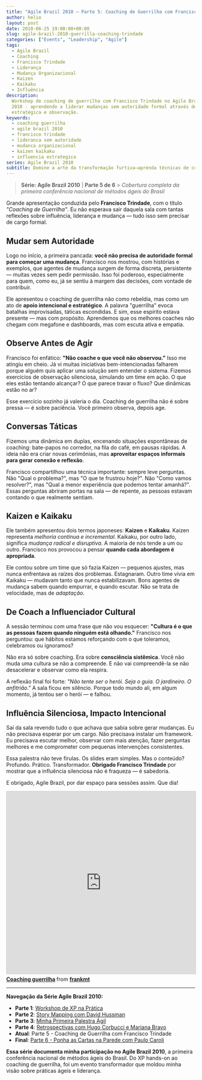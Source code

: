 ```yaml
---
title: "Agile Brazil 2010 – Parte 5: Coaching de Guerrilha com Francisco Trindade"
author: helio
layout: post
date: 2010-06-25 19:00:00+00:00
slug: agile-brazil-2010-guerrilla-coaching-trindade
categories: ["Events", "Leadership", "Agile"]
tags:
  - Agile Brazil
  - Coaching
  - Francisco Trindade
  - Liderança
  - Mudança Organizacional
  - Kaizen
  - Kaikaku
  - Influência
description:
  Workshop de coaching de guerrilha com Francisco Trindade no Agile Brazil
  2010 - aprendendo a liderar mudanças sem autoridade formal através de influência
  estratégica e observação.
keywords:
  - coaching guerrilha
  - agile brazil 2010
  - francisco trindade
  - lideranca sem autoridade
  - mudanca organizacional
  - kaizen kaikaku
  - influencia estrategica
series: Agile Brazil 2010
subtitle: Domine a arte da transformação furtiva—aprenda técnicas de coaching guerrilha que criam mudanças ágeis duradouras através de influência, construção de confiança e navegação estratégica de relacionamentos
---
```


> **Série: Agile Brazil 2010** | **Parte 5 de 6** > _Cobertura completa da primeira conferência nacional de métodos ágeis do Brasil_

Grande apresentação conduzida pelo **Francisco Trindade**, com o título _"Coaching de Guerrilha"_. Eu não esperava sair daquela sala com tantas reflexões sobre influência, liderança e mudança — tudo isso sem precisar de cargo formal.

## Mudar sem Autoridade

Logo no início, a primeira pancada: **você não precisa de autoridade formal para começar uma mudança**. Francisco nos mostrou, com histórias e exemplos, que agentes de mudança surgem de forma discreta, persistente — muitas vezes sem pedir permissão. Isso foi poderoso, especialmente para quem, como eu, já se sentiu à margem das decisões, com vontade de contribuir.

Ele apresentou o coaching de guerrilha não como rebeldia, mas como um ato de **apoio intencional e estratégico**. A palavra "guerrilha" evoca batalhas improvisadas, táticas escondidas. E sim, esse espírito estava presente — mas com propósito. Aprendemos que os melhores coaches não chegam com megafone e dashboards, mas com escuta ativa e empatia.

## Observe Antes de Agir

Francisco foi enfático: **"Não coache o que você não observou."** Isso me atingiu em cheio. Já vi muitas iniciativas bem-intencionadas falharem porque alguém quis aplicar uma solução sem entender o sistema. Fizemos exercícios de observação silenciosa, simulando um time em ação. O que eles estão tentando alcançar? O que parece travar o fluxo? Que dinâmicas estão no ar?

Esse exercício sozinho já valeria o dia. Coaching de guerrilha não é sobre pressa — é sobre paciência. Você primeiro observa, depois age.

## Conversas Táticas

Fizemos uma dinâmica em duplas, encenando situações espontâneas de coaching: bate-papos no corredor, na fila do café, em pausas rápidas. A ideia não era criar novas cerimônias, mas **aproveitar espaços informais para gerar conexão e reflexão**.

Francisco compartilhou uma técnica importante: sempre leve perguntas. Não "Qual o problema?", mas "O que te frustrou hoje?". Não "Como vamos resolver?", mas "Qual a menor experiência que podemos tentar amanhã?". Essas perguntas abriram portas na sala — de repente, as pessoas estavam contando o que realmente sentiam.

## Kaizen e Kaikaku

Ele também apresentou dois termos japoneses: **Kaizen** e **Kaikaku**. Kaizen representa _melhoria contínua e incremental_. Kaikaku, por outro lado, significa _mudança radical e disruptiva_. A maioria de nós tende a um ou outro. Francisco nos provocou a pensar **quando cada abordagem é apropriada**.

Ele contou sobre um time que só fazia Kaizen — pequenos ajustes, mas nunca enfrentava as raízes dos problemas. Estagnaram. Outro time vivia em Kaikaku — mudavam tanto que nunca estabilizavam. Bons agentes de mudança sabem quando empurrar, e quando escutar. Não se trata de velocidade, mas de _adaptação_.

## De Coach a Influenciador Cultural

A sessão terminou com uma frase que não vou esquecer: **"Cultura é o que as pessoas fazem quando ninguém está olhando."** Francisco nos perguntou: que hábitos estamos reforçando com o que toleramos, celebramos ou ignoramos?

Não era só sobre coaching. Era sobre **consciência sistêmica**. Você não muda uma cultura se não a compreende. E não vai compreendê-la se não desacelerar e observar como ela respira.

A reflexão final foi forte: _"Não tente ser o herói. Seja o guia. O jardineiro. O anfitrião."_ A sala ficou em silêncio. Porque todo mundo ali, em algum momento, já tentou ser o herói — e falhou.

## Influência Silenciosa, Impacto Intencional

Saí da sala revendo tudo o que achava que sabia sobre gerar mudanças. Eu não precisava esperar por um cargo. Não precisava instalar um framework. Eu precisava escutar melhor, observar com mais atenção, fazer perguntas melhores e me comprometer com pequenas intervenções consistentes.

Essa palestra não teve firulas. Os slides eram simples. Mas o conteúdo? Profundo. Prático. Transformador. **Obrigado Francisco Trindade** por mostrar que a influência silenciosa não é fraqueza — é sabedoria.

E obrigado, Agile Brazil, por dar espaço para sessões assim. Que dia!

<iframe src="https://www.slideshare.net/slideshow/embed_code/key/LadrqAnLIwKlEG?startSlide=1" width="597" height="486" frameborder="0" marginwidth="0" marginheight="0" scrolling="no" style="border:1px solid #CCC; border-width:1px; margin-bottom:5px;max-width: 100%;" allowfullscreen></iframe> <div style="margin-bottom:5px"><strong> <a href="https://pt.slideshare.net/slideshow/coaching-guerrilha/4633708" title="Coaching guerrilha" target="_blank">Coaching guerrilha</a> </strong> from <strong> <a href="https://www.slideshare.net/frankmt" target="_blank">frankmt</a> </strong></div>

---

**Navegação da Série Agile Brazil 2010:**

- **Parte 1**: [Workshop de XP na Prática](../2010-06-22-agile-brazil-2010-introducao-a-programacao-extrema-xp/)
- **Parte 2**: [Story Mapping com David Hussman](../2010-06-23-agile-brazil-2010-user-story-map-hussman/)
- **Parte 3**: [Minha Primeira Palestra Ágil](../2010-06-24-agile-brazil-2010-primeira-palestra/)
- **Parte 4**: [Retrospectivas com Hugo Corbucci e Mariana Bravo](../2010-06-25-agile-brazil-2010-retrospectives-corbucci-bravo/)
- **Atual**: Parte 5 - Coaching de Guerrilha com Francisco Trindade
- **Final**: [Parte 6 - Ponha as Cartas na Parede com Paulo Caroli](../2010-06-25-agile-brazil-2010-card-wall-caroli/)

**Essa série documenta minha participação no Agile Brazil 2010**, a primeira conferência nacional de métodos ágeis do Brasil. Do XP hands-on ao coaching de guerrilha, foi um evento transformador que moldou minha visão sobre práticas ágeis e liderança.

